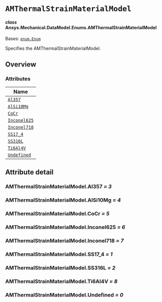 # `AMThermalStrainMaterialModel`

<a id="ansys.mechanical.stubs.v242.Ansys.Mechanical.DataModel.Enums.AMThermalStrainMaterialModel"></a>

#### *class* Ansys.Mechanical.DataModel.Enums.AMThermalStrainMaterialModel

Bases: [`enum.Enum`](https://docs.python.org/3/library/enum.html#enum.Enum)

Specifies the AMThermalStrainMaterialModel.

<!-- !! processed by numpydoc !! -->

<a id="overview"></a>

## Overview

### Attributes

| Name |
| ---------------------------------------------------------------------------------------------------------------------------------------------- |
| [`Al357`](#AMThermalStrainMaterialModel.Al357) |
| [`AlSi10Mg`](#AMThermalStrainMaterialModel.AlSi10Mg) |
| [`CoCr`](#AMThermalStrainMaterialModel.CoCr) |
| [`Inconel625`](#AMThermalStrainMaterialModel.Inconel625) |
| [`Inconel718`](#AMThermalStrainMaterialModel.Inconel718) |
| [`SS17_4`](#AMThermalStrainMaterialModel.SS17_4) |
| [`SS316L`](#AMThermalStrainMaterialModel.SS316L) |
| [`Ti6Al4V`](#AMThermalStrainMaterialModel.Ti6Al4V) |
| [`Undefined`](#AMThermalStrainMaterialModel.Undefined) |

<a id="attribute-detail"></a>

## Attribute detail

<a id="AMThermalStrainMaterialModel.Al357"></a>

### AMThermalStrainMaterialModel.Al357 *= 3*

<a id="AMThermalStrainMaterialModel.AlSi10Mg"></a>

### AMThermalStrainMaterialModel.AlSi10Mg *= 4*

<a id="AMThermalStrainMaterialModel.CoCr"></a>

### AMThermalStrainMaterialModel.CoCr *= 5*

<a id="AMThermalStrainMaterialModel.Inconel625"></a>

### AMThermalStrainMaterialModel.Inconel625 *= 6*

<a id="AMThermalStrainMaterialModel.Inconel718"></a>

### AMThermalStrainMaterialModel.Inconel718 *= 7*

<a id="AMThermalStrainMaterialModel.SS17_4"></a>

### AMThermalStrainMaterialModel.SS17_4 *= 1*

<a id="AMThermalStrainMaterialModel.SS316L"></a>

### AMThermalStrainMaterialModel.SS316L *= 2*

<a id="AMThermalStrainMaterialModel.Ti6Al4V"></a>

### AMThermalStrainMaterialModel.Ti6Al4V *= 8*

<a id="AMThermalStrainMaterialModel.Undefined"></a>

### AMThermalStrainMaterialModel.Undefined *= 0*


